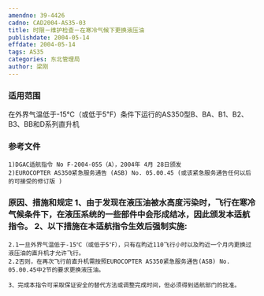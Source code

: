 ```yaml
---
amendno: 39-4426
cadno: CAD2004-AS35-03
title: 时限－维护检查－在寒冷气候下更换液压油
publishdate: 2004-05-14
effdate: 2004-05-14
tags: AS35
categories: 东北管理局
author: 梁刚
---
```


### 适用范围 
在外界气温低于-15℃（或低于5℉）条件下运行的AS350型B、BA、B1、B2、B3、BB和D系列直升机

<!--more-->
### 参考文件
    1)DGAC适航指令 No F-2004-055（A），2004年 4月 28日颁发
    2)EUROCOPTER AS350紧急服务通告 (ASB) No. 05.00.45 (或该紧急服务通告任何以后的可接受的修订版 ) 

### 原因、措施和规定 1、由于发现在液压油被水高度污染时，飞行在寒冷气候条件下，在液压系统的一些部件中会形成结冰，因此颁发本适航指令。     2、以下措施在本适航指令生效后强制实施: 
    2.1一旦外界气温低于-15℃（或低于5℉），只有在昀近110飞行小时以及昀近一个月内更换过液压油的直升机才允许飞行。 
    2.2否则，在再次飞行前直升机需按照EUROCOPTER AS350紧急服务通告(ASB) No. 05.00.45中2节的要求更换液压油。 

    3、完成本指令可采取保证安全的替代方法或调整完成时间，但必须得到适航部门的批准。
  
